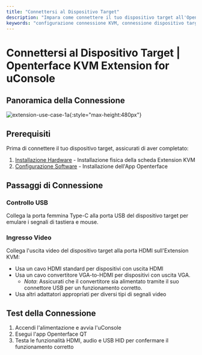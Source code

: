 ```yaml
---
title: "Connettersi al Dispositivo Target"
description: "Impara come connettere il tuo dispositivo target all'Openterface KVM Extension for uConsole. Guida completa per la configurazione del controllo USB e dell'ingresso video dopo l'installazione hardware e la configurazione software."
keywords: "configurazione connessione KVM, connessione dispositivo target, configurazione controllo USB, configurazione ingresso HDMI, connessione estensione KVM uConsole"
---
```


# **Connettersi al Dispositivo Target** | Openterface KVM Extension for uConsole

## Panoramica della Connessione

![extension-use-case-1a](https://assets.openterface.com/images/product/openterface-kvm-uconsole-extension-use-case-1a.webp){:style="max-height:480px"}

## Prerequisiti

Prima di connettere il tuo dispositivo target, assicurati di aver completato:

1. [Installazione Hardware](/product/uconsole-kvm-extension/hardware-installation/) - Installazione fisica della scheda Extension KVM
2. [Configurazione Software](/product/uconsole-kvm-extension/software-setup/) - Installazione dell'App Openterface

## Passaggi di Connessione

### **Controllo USB**
Collega la porta femmina Type-C alla porta USB del dispositivo target per emulare i segnali di tastiera e mouse.

### **Ingresso Video**
Collega l'uscita video del dispositivo target alla porta HDMI sull'Extension KVM:

- Usa un cavo HDMI standard per dispositivi con uscita HDMI
- Usa un cavo convertitore VGA-to-HDMI per dispositivi con uscita VGA.
    - *Nota*: Assicurati che il convertitore sia alimentato tramite il suo connettore USB per un funzionamento corretto.
- Usa altri adattatori appropriati per diversi tipi di segnali video

## Test della Connessione

1. Accendi l'alimentazione e avvia l'uConsole
2. Esegui l'app Openterface QT
3. Testa le funzionalità HDMI, audio e USB HID per confermare il funzionamento corretto

